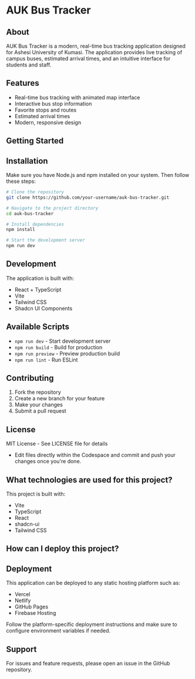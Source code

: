 # AUK Bus Tracker

## About

AUK Bus Tracker is a modern, real-time bus tracking application designed for Ashesi University of Kumasi. The application provides live tracking of campus buses, estimated arrival times, and an intuitive interface for students and staff.

## Features

- Real-time bus tracking with animated map interface
- Interactive bus stop information
- Favorite stops and routes
- Estimated arrival times
- Modern, responsive design

## Getting Started

## Installation

Make sure you have Node.js and npm installed on your system. Then follow these steps:

```sh
# Clone the repository
git clone https://github.com/your-username/auk-bus-tracker.git

# Navigate to the project directory
cd auk-bus-tracker

# Install dependencies
npm install

# Start the development server
npm run dev
```

## Development

The application is built with:
- React + TypeScript
- Vite
- Tailwind CSS
- Shadcn UI Components

## Available Scripts

- `npm run dev` - Start development server
- `npm run build` - Build for production
- `npm run preview` - Preview production build
- `npm run lint` - Run ESLint

## Contributing

1. Fork the repository
2. Create a new branch for your feature
3. Make your changes
4. Submit a pull request

## License

MIT License - See LICENSE file for details
- Edit files directly within the Codespace and commit and push your changes once you're done.

## What technologies are used for this project?

This project is built with:

- Vite
- TypeScript
- React
- shadcn-ui
- Tailwind CSS

## How can I deploy this project?

## Deployment

This application can be deployed to any static hosting platform such as:
- Vercel
- Netlify
- GitHub Pages
- Firebase Hosting

Follow the platform-specific deployment instructions and make sure to configure environment variables if needed.

## Support

For issues and feature requests, please open an issue in the GitHub repository.
